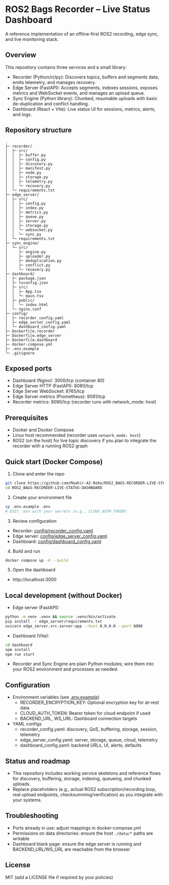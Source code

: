 # ROS2 Bags Recorder – Live Status Dashboard

A reference implementation of an offline-first ROS2 recording, edge sync, and live monitoring stack.

## Overview
This repository contains three services and a small library:
- Recorder (Python/rclpy): Discovers topics, buffers and segments data, emits telemetry, and manages recovery.
- Edge Server (FastAPI): Accepts segments, indexes sessions, exposes metrics and WebSocket events, and manages an upload queue.
- Sync Engine (Python library): Chunked, resumable uploads with basic de-duplication and conflict handling.
- Dashboard (React + Vite): Live status UI for sessions, metrics, alerts, and logs.

## Repository structure
```
.
├─ recorder/
│  ├─ src/
│  │  ├─ buffer.py
│  │  ├─ config.py
│  │  ├─ discovery.py
│  │  ├─ manifest.py
│  │  ├─ node.py
│  │  ├─ storage.py
│  │  ├─ telemetry.py
│  │  └─ recovery.py
│  └─ requirements.txt
├─ edge_server/
│  ├─ src/
│  │  ├─ config.py
│  │  ├─ index.py
│  │  ├─ metrics.py
│  │  ├─ queue.py
│  │  ├─ server.py
│  │  ├─ storage.py
│  │  └─ websocket.py
│  │  └─ sync.py
│  └─ requirements.txt
├─ sync_engine/
│  └─ src/
│     ├─ engine.py
│     ├─ uploader.py
│     ├─ deduplication.py
│     ├─ conflict.py
│     └─ recovery.py
├─ dashboard/
│  ├─ package.json
│  ├─ tsconfig.json
│  ├─ src/
│  │  ├─ App.tsx
│  │  └─ main.tsx
│  ├─ public/
│  │  └─ index.html
│  └─ nginx.conf
├─ config/
│  ├─ recorder_config.yaml
│  ├─ edge_server_config.yaml
│  └─ dashboard_config.yaml
├─ Dockerfile.recorder
├─ Dockerfile.edge_server
├─ Dockerfile.dashboard
├─ docker-compose.yml
├─ .env.example
└─ .gitignore
```

## Exposed ports
- Dashboard (Nginx): 3000/tcp (container 80)
- Edge Server HTTP (FastAPI): 8080/tcp
- Edge Server WebSocket: 8765/tcp
- Edge Server metrics (Prometheus): 9091/tcp
- Recorder metrics: 9090/tcp (recorder runs with network_mode: host)

## Prerequisites
- Docker and Docker Compose
- Linux host recommended (recorder uses `network_mode: host`)
- ROS2 (on the host) for live topic discovery if you plan to integrate the recorder with a running ROS2 graph

## Quick start (Docker Compose)
1) Clone and enter the repo
```bash
git clone https://github.com/Maahir-AI-Robo/ROS2_BAGS-RECORDER-LIVE-STATUS-DASHBOARD.git
cd ROS2_BAGS-RECORDER-LIVE-STATUS-DASHBOARD
```
2) Create your environment file
```bash
cp .env.example .env
# Edit .env with your secrets (e.g., CLOUD_AUTH_TOKEN)
```
3) Review configuration
- Recorder: [config/recorder_config.yaml](config/recorder_config.yaml)
- Edge server: [config/edge_server_config.yaml](config/edge_server_config.yaml)
- Dashboard: [config/dashboard_config.yaml](config/dashboard_config.yaml)

4) Build and run
```bash
docker compose up -d --build
```
5) Open the dashboard
- http://localhost:3000

## Local development (without Docker)
- Edge server (FastAPI):
```bash
python -m venv .venv && source .venv/bin/activate
pip install -r edge_server/requirements.txt
uvicorn edge_server.src.server:app --host 0.0.0.0 --port 8080
```
- Dashboard (Vite):
```bash
cd dashboard
npm install
npm run start
```
- Recorder and Sync Engine are plain Python modules; wire them into your ROS2 environment and processes as needed.

## Configuration
- Environment variables (see [.env.example](.env.example))
  - RECORDER_ENCRYPTION_KEY: Optional encryption key for at-rest data
  - CLOUD_AUTH_TOKEN: Bearer token for cloud endpoint if used
  - BACKEND_URL, WS_URL: Dashboard connection targets
- YAML configs
  - recorder_config.yaml: discovery, QoS, buffering, storage, session, telemetry
  - edge_server_config.yaml: server, storage, queue, cloud, telemetry
  - dashboard_config.yaml: backend URLs, UI, alerts, defaults

## Status and roadmap
- This repository includes working service skeletons and reference flows for discovery, buffering, storage, indexing, queueing, and chunked uploads.
- Replace placeholders (e.g., actual ROS2 subscription/recording loop, real upload endpoints, checksumming/verification) as you integrate with your systems.

## Troubleshooting
- Ports already in use: adjust mappings in docker-compose.yml
- Permissions on data directories: ensure the host `./data/*` paths are writable
- Dashboard blank page: ensure the edge server is running and BACKEND_URL/WS_URL are reachable from the browser

## License
MIT (add a LICENSE file if required by your policies)